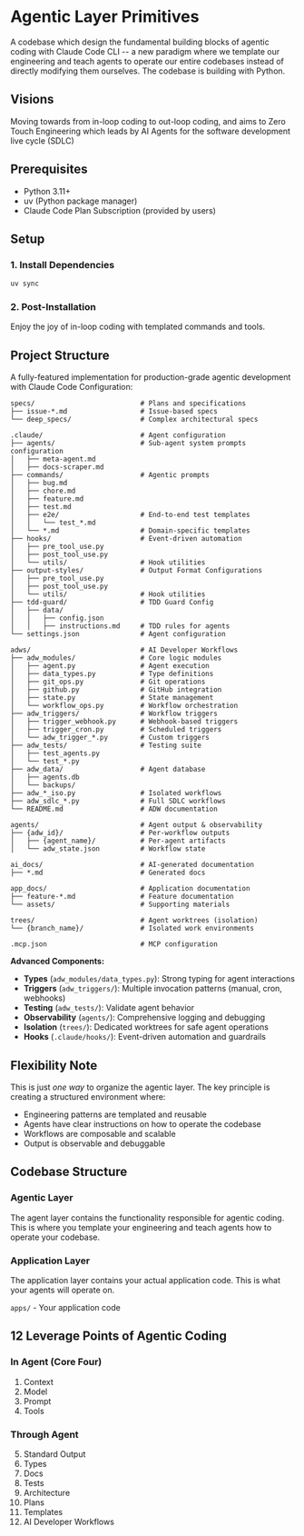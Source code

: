 # Agentic Layer Primitives

A codebase which design the fundamental building blocks of agentic coding with Claude Code CLI -- a new paradigm where we template our engineering and teach agents to operate our entire codebases instead of directly modifying them ourselves. The codebase is building with Python.

## Visions
Moving towards from in-loop coding to out-loop coding, and aims to Zero Touch Engineering which leads by AI Agents for the software development live cycle (SDLC)

## Prerequisites

- Python 3.11+
- uv (Python package manager)
- Claude Code Plan Subscription (provided by users)

## Setup

### 1. Install Dependencies

```bash
uv sync
```

### 2. Post-Installation
Enjoy the joy of in-loop coding with templated commands and tools.


## Project Structure
A fully-featured implementation for production-grade agentic development with Claude Code Configuration:

```
specs/                          # Plans and specifications
├── issue-*.md                  # Issue-based specs
└── deep_specs/                 # Complex architectural specs

.claude/                        # Agent configuration
├── agents/                     # Sub-agent system prompts configuration
│   ├── meta-agent.md
│   ├── docs-scraper.md
├── commands/                   # Agentic prompts
│   ├── bug.md
│   ├── chore.md
│   ├── feature.md
│   ├── test.md
│   ├── e2e/                    # End-to-end test templates
│   │   └── test_*.md
│   └── *.md                    # Domain-specific templates
├── hooks/                      # Event-driven automation
│   ├── pre_tool_use.py
│   ├── post_tool_use.py
│   └── utils/                  # Hook utilities
├── output-styles/              # Output Format Configurations
│   ├── pre_tool_use.py
│   ├── post_tool_use.py
│   └── utils/                  # Hook utilities
├── tdd-guard/                  # TDD Guard Config
│   ├── data/    
│   │   ├── config.json
│   │   ├── instructions.md     # TDD rules for agents
└── settings.json               # Agent configuration

adws/                           # AI Developer Workflows
├── adw_modules/                # Core logic modules
│   ├── agent.py                # Agent execution
│   ├── data_types.py           # Type definitions
│   ├── git_ops.py              # Git operations
│   ├── github.py               # GitHub integration
│   ├── state.py                # State management
│   └── workflow_ops.py         # Workflow orchestration
├── adw_triggers/               # Workflow triggers
│   ├── trigger_webhook.py      # Webhook-based triggers
│   ├── trigger_cron.py         # Scheduled triggers
│   └── adw_trigger_*.py        # Custom triggers
├── adw_tests/                  # Testing suite
│   ├── test_agents.py
│   └── test_*.py
├── adw_data/                   # Agent database
│   ├── agents.db
│   └── backups/
├── adw_*_iso.py                # Isolated workflows
├── adw_sdlc_*.py               # Full SDLC workflows
└── README.md                   # ADW documentation

agents/                         # Agent output & observability
├── {adw_id}/                   # Per-workflow outputs
│   ├── {agent_name}/           # Per-agent artifacts
│   └── adw_state.json          # Workflow state

ai_docs/                        # AI-generated documentation
├── *.md                        # Generated docs

app_docs/                       # Application documentation
├── feature-*.md                # Feature documentation
└── assets/                     # Supporting materials

trees/                          # Agent worktrees (isolation)
└── {branch_name}/              # Isolated work environments

.mcp.json                       # MCP configuration
```

**Advanced Components:**
- **Types** (`adw_modules/data_types.py`): Strong typing for agent interactions
- **Triggers** (`adw_triggers/`): Multiple invocation patterns (manual, cron, webhooks)
- **Testing** (`adw_tests/`): Validate agent behavior
- **Observability** (`agents/`): Comprehensive logging and debugging
- **Isolation** (`trees/`): Dedicated worktrees for safe agent operations
- **Hooks** (`.claude/hooks/`): Event-driven automation and guardrails

## Flexibility Note

This is just *one way* to organize the agentic layer. The key principle is creating a structured environment where:
- Engineering patterns are templated and reusable
- Agents have clear instructions on how to operate the codebase
- Workflows are composable and scalable
- Output is observable and debuggable

## Codebase Structure

### Agentic Layer

The agent layer contains the functionality responsible for agentic coding.
This is where you template your engineering and teach agents how to operate your codebase.

### Application Layer

The application layer contains your actual application code.
This is what your agents will operate on.

`apps/` - Your application code

## 12 Leverage Points of Agentic Coding

### In Agent (Core Four)

1. Context
2. Model
3. Prompt
4. Tools

### Through Agent

5. Standard Output
6. Types
7. Docs
8. Tests
9. Architecture
10. Plans
11. Templates
12. AI Developer Workflows


